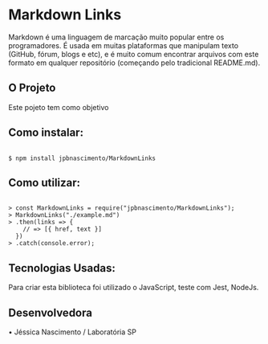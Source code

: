 # Markdown Links

Markdown é uma linguagem de marcação muito popular entre os programadores. É usada em muitas plataformas que manipulam texto (GitHub, fórum, blogs e etc), e é muito comum encontrar arquivos com este formato em qualquer repositório (começando pelo tradicional README.md).

## O Projeto 

Este pojeto tem como objetivo 

## Como instalar:

```shell

$ npm install jpbnascimento/MarkdownLinks

```

## Como utilizar:

```node

> const MarkdownLinks = require("jpbnascimento/MarkdownLinks");
> MarkdownLinks("./example.md")
> .then(links => {
    // => [{ href, text }]
  })
> .catch(console.error);

```

## Tecnologias Usadas:

Para criar esta biblioteca foi utilizado o JavaScript, teste com Jest, NodeJs.

## Desenvolvedora 

• Jéssica Nascimento / Laboratória SP